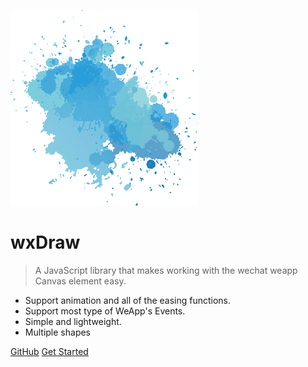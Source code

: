 ![logo](image/wxDraw.png)
# wxDraw

> A JavaScript library that makes working with the wechat weapp Canvas element easy.

- Support animation and all of the easing functions.
- Support most type of WeApp's Events.
- Simple and lightweight.
- Multiple shapes



[GitHub](https://github.com/bobiscool/wxDraw/)
[Get Started](/config)